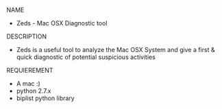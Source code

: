 NAME
- Zeds - Mac OSX Diagnostic tool

DESCRIPTION
- Zeds is a useful tool to analyze the Mac OSX System and give a first & quick diagnostic of potential suspicious activities 

REQUIEREMENT
- A mac :)
- python 2.7.x
- biplist python library



